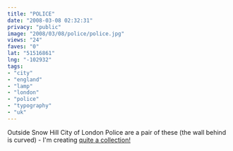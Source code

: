 ```yaml
---
title: "POLICE"
date: "2008-03-08 02:32:31"
privacy: "public"
image: "2008/03/08/police/police.jpg"
views: "24"
faves: "0"
lat: "51516861"
lng: "-102932"
tags:
- "city"
- "england"
- "lamp"
- "london"
- "police"
- "typography"
- "uk"
---
```

Outside Snow Hill City of London Police are a pair of these (the wall behind is curved) - I'm creating <a href="http://flickr.com/search/?q=police lamp&amp;w=47097986@N00">quite a collection!</a>
